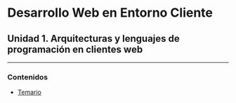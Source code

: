 # Desarrollo Web en Entorno Cliente
## Unidad 1. Arquitecturas y lenguajes de programación en clientes web
---

### Contenidos
* [Temario](https://github.com/nebulavision/DAW/blob/main/dwc/DWEC01/DWEC01-Arquitecturas%20y%20lenguajes%20de%20programaci%C3%B3n%20en%20clientes%20web.pdf)
